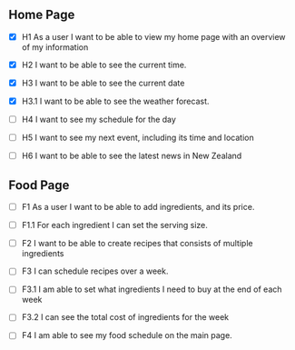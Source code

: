 ## Home Page

- [x] H1 As a user I want to be able to view my home page with an overview of my information
- [x] H2 I want to be able to see the current time.
- [x] H3 I want to be able to see the current date
- [x] H3.1 I want to be able to see the weather forecast.
- [ ] H4 I want to see my schedule for the day
- [ ] H5 I want to see my next event, including its time and location
- [ ] H6 I want to be able to see the latest news in New Zealand


## Food Page

- [ ] F1 As a user I want to be able to add ingredients, and its price.
- [ ] F1.1 For each ingredient I can set the serving size.
- [ ] F2 I want to be able to create recipes that consists of multiple ingredients
- [ ] F3 I can schedule recipes over a week.
- [ ] F3.1 I am able to set what ingredients I need to buy at the end of each week
- [ ] F3.2 I can see the total cost of ingredients for the week
- [ ] F4 I am able to see my food schedule on the main page.

